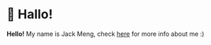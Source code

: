 # 🍵 Hallo!

**Hello!** My name is Jack Meng, check [here](https://exoad.github.io/exoad/mds/Main.html) for more info about me :) 